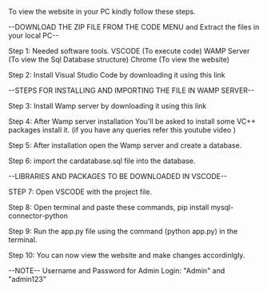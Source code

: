 To view the website in your PC kindly follow these steps.

--DOWNLOAD THE ZIP FILE FROM THE CODE MENU and Extract the files in your local PC--

Step 1: Needed software tools.
        VSCODE (To execute code)
        WAMP Server (To view the Sql Database structure)
        Chrome (To view the website)

Step 2: Install Visual Studio Code by downloading it using this link

--STEPS FOR INSTALLING AND IMPORTING THE FILE IN WAMP SERVER--

Step 3: Install Wamp server by downloading it using this link

Step 4: After Wamp server installation You'll be asked to install some VC++ packages install it. (if you have any queries refer this youtube video )

Step 5: After installation open the Wamp server and create a database.

Step 6: import the cardatabase.sql file into the database.


--LIBRARIES AND PACKAGES TO BE DOWNLOADED IN VSCODE--

STEP 7: Open VSCODE with the project file.

Step 8: Open terminal and paste these commands,
        pip install mysql-connector-python
	
Step 9: Run the app.py file using the command (python app.py) in the terminal.

Step 10: You can now view the website and make changes accordinlgly.

--NOTE--
Username and Password for Admin Login: "Admin" and "admin123"

